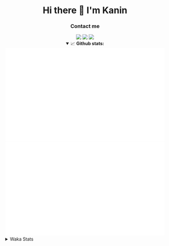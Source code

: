 <div align="center">
 <h1>Hi there 👋 I'm Kanin</h1>
 <h3>Contact me</h3>
 <a href="mailto:im@kanin.dev"><img src="https://img.shields.io/badge/gmail-%23D14836.svg?&style=for-the-badge&logo=gmail&logoColor=white"/></a>
 <a href="https://twitter.com/KaninDev"><img src="https://img.shields.io/badge/twitter-%231DA1F2.svg?&style=for-the-badge&logo=twitter&logoColor=white"/></a>
 <a href="https://www.linkedin.com/in/KaninDev"><img src="https://img.shields.io/badge/linkedin-%230077B5.svg?&style=for-the-badge&logo=linkedin&logoColor=white"/></a>
<details open>
  <summary>📈 <b>Github stats:</b></summary>
  <img src="https://github.com/Kanin/Kanin/blob/master/scripts/GitHubStats/generated/overview.svg"/>
  <img src="https://github.com/Kanin/Kanin/blob/master/scripts/GitHubStats/generated/languages.svg"/>
</details>
</div>

<details>
 <summary>Waka Stats</summary>

<!--START_SECTION:waka-->
![Code Time](http://img.shields.io/badge/Code%20Time-1%2C911%20hrs%2034%20mins-blue)

![Profile Views](http://img.shields.io/badge/Profile%20Views-2-blue)

![Lines of code](https://img.shields.io/badge/From%20Hello%20World%20I%27ve%20Written-243.5%20thousand%20lines%20of%20code-blue)

**🐱 My GitHub Data** 

> 📦 98.4 kB Used in GitHub's Storage 
 > 
> 🏆 71 Contributions in the Year 2023
 > 
> 🚫 Not Opted to Hire
 > 
> 📜 20 Public Repositories 
 > 
> 🔑 10 Private Repositories 
 > 
**I'm a Night 🦉** 

```text
🌞 Morning                177 commits         █████░░░░░░░░░░░░░░░░░░░░   19.93 % 
🌆 Daytime                131 commits         ████░░░░░░░░░░░░░░░░░░░░░   14.75 % 
🌃 Evening                278 commits         ████████░░░░░░░░░░░░░░░░░   31.31 % 
🌙 Night                  302 commits         █████████░░░░░░░░░░░░░░░░   34.01 % 
```
📅 **I'm Most Productive on Sunday** 

```text
Monday                   103 commits         ███░░░░░░░░░░░░░░░░░░░░░░   11.60 % 
Tuesday                  65 commits          ██░░░░░░░░░░░░░░░░░░░░░░░   07.32 % 
Wednesday                96 commits          ███░░░░░░░░░░░░░░░░░░░░░░   10.81 % 
Thursday                 146 commits         ████░░░░░░░░░░░░░░░░░░░░░   16.44 % 
Friday                   115 commits         ███░░░░░░░░░░░░░░░░░░░░░░   12.95 % 
Saturday                 139 commits         ████░░░░░░░░░░░░░░░░░░░░░   15.65 % 
Sunday                   224 commits         ██████░░░░░░░░░░░░░░░░░░░   25.23 % 
```


📊 **This Week I Spent My Time On** 

```text
🕑︎ Time Zone: America/New_York

💬 Programming Languages: 
Python                   2 hrs 34 mins       █████████████████████████   98.27 % 
XML                      2 mins              ░░░░░░░░░░░░░░░░░░░░░░░░░   01.73 % 
virtualenv               0 secs              ░░░░░░░░░░░░░░░░░░░░░░░░░   00.00 % 
Log File                 0 secs              ░░░░░░░░░░░░░░░░░░░░░░░░░   00.00 % 
YAML                     0 secs              ░░░░░░░░░░░░░░░░░░░░░░░░░   00.00 % 

🔥 Editors: 
PyCharm                  2 hrs 37 mins       █████████████████████████   100.00 % 

🐱‍💻 Projects: 
BB-CommunityBot          2 hrs 34 mins       █████████████████████████   98.66 % 
VoiceSphere              2 mins              ░░░░░░░░░░░░░░░░░░░░░░░░░   01.34 % 

💻 Operating System: 
Windows                  2 hrs 37 mins       █████████████████████████   100.00 % 
```

**I Mostly Code in Python** 

```text
Python                   25 repos            ██████████████████░░░░░░░   73.53 % 
Java                     3 repos             ██░░░░░░░░░░░░░░░░░░░░░░░   08.82 % 
JavaScript               3 repos             ██░░░░░░░░░░░░░░░░░░░░░░░   08.82 % 
Kotlin                   2 repos             █░░░░░░░░░░░░░░░░░░░░░░░░   05.88 % 
HTML                     1 repo              █░░░░░░░░░░░░░░░░░░░░░░░░   02.94 % 
```



**Timeline**

![Lines of Code chart](https://raw.githubusercontent.com/Kanin/Kanin/master/assets/bar_graph.png)


 Last Updated on 07/03/2023 15:03:19 UTC
<!--END_SECTION:waka-->
</details>
